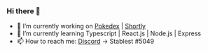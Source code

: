 ### Hi there 👋

- 🔭 I’m currently working on [Pokedex](https://github.com/Stablest/pokedex) | [Shortly](https://github.com/Stablest/Shortly)
- 🌱 I’m currently learning Typescript | React.js | Node.js | Express
- 📫 How to reach me: [Discord](https://discord.com/) -> Stablest #5049

